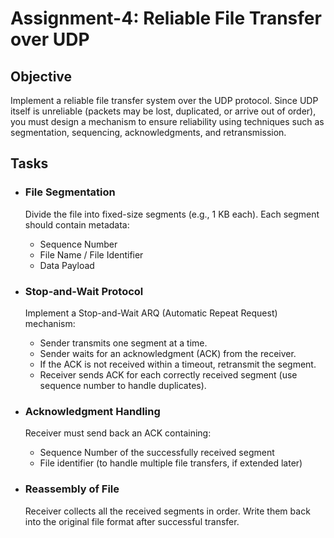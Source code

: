 # Assignment-4: Reliable File Transfer over UDP

## Objective

Implement a reliable file transfer system over the UDP protocol. Since UDP itself is unreliable (packets may be lost, duplicated, or arrive out of order), you must design a mechanism to ensure reliability using techniques such as segmentation, sequencing, acknowledgments, and retransmission.

## Tasks

- ### File Segmentation

  Divide the file into fixed-size segments (e.g., $1$ KB each). Each segment should contain metadata:

  - Sequence Number
  - File Name / File Identifier
  - Data Payload

- ### Stop-and-Wait Protocol

  Implement a Stop-and-Wait ARQ (Automatic Repeat Request) mechanism:

  - Sender transmits one segment at a time.
  - Sender waits for an acknowledgment (ACK) from the receiver.
  - If the ACK is not received within a timeout, retransmit the segment.
  - Receiver sends ACK for each correctly received segment (use sequence number to handle duplicates).

- ### Acknowledgment Handling

  Receiver must send back an ACK containing:

  - Sequence Number of the successfully received segment
  - File identifier (to handle multiple file transfers, if extended later)

- ### Reassembly of File

  Receiver collects all the received segments in order. Write them back into the original file format after successful transfer.
